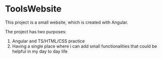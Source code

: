 # ToolsWebsite

This project is a small website, which is created with Angular.

The project has two purposes: 

1. Angular and TS/HTML/CSS practice
2. Having a single place where i can add small functionalities that could be helpful in my day to day life
